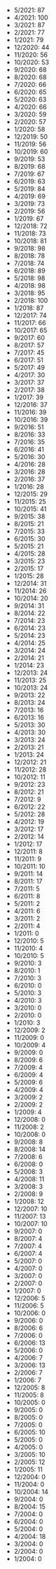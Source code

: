 *  5/2021: 87
*  4/2021: 100
*  3/2021: 87
*  2/2021: 77
*  1/2021: 79
*  12/2020: 44
*  11/2020: 56
*  10/2020: 53
*  9/2020: 68
*  8/2020: 68
*  7/2020: 66
*  6/2020: 65
*  5/2020: 63
*  4/2020: 66
*  3/2020: 59
*  2/2020: 57
*  1/2020: 58
*  12/2019: 50
*  11/2019: 56
*  10/2019: 60
*  9/2019: 53
*  8/2019: 68
*  7/2019: 67
*  6/2019: 63
*  5/2019: 84
*  4/2019: 69
*  3/2019: 73
*  2/2019: 56
*  1/2019: 67
*  12/2018: 72
*  11/2018: 73
*  10/2018: 81
*  9/2018: 98
*  8/2018: 78
*  7/2018: 74
*  6/2018: 89
*  5/2018: 98
*  4/2018: 98
*  3/2018: 95
*  2/2018: 100
*  1/2018: 87
*  12/2017: 74
*  11/2017: 66
*  10/2017: 65
*  9/2017: 60
*  8/2017: 57
*  7/2017: 45
*  6/2017: 51
*  5/2017: 49
*  4/2017: 30
*  3/2017: 37
*  2/2017: 38
*  1/2017: 39
*  12/2016: 37
*  11/2016: 39
*  10/2016: 39
*  9/2016: 51
*  8/2016: 33
*  7/2016: 35
*  6/2016: 41
*  5/2016: 30
*  4/2016: 28
*  3/2016: 28
*  2/2016: 37
*  1/2016: 28
*  12/2015: 29
*  11/2015: 25
*  10/2015: 41
*  9/2015: 38
*  8/2015: 21
*  7/2015: 33
*  6/2015: 30
*  5/2015: 21
*  4/2015: 28
*  3/2015: 23
*  2/2015: 17
*  1/2015: 28
*  12/2014: 31
*  11/2014: 26
*  10/2014: 20
*  9/2014: 31
*  8/2014: 22
*  7/2014: 23
*  6/2014: 23
*  5/2014: 23
*  4/2014: 25
*  3/2014: 24
*  2/2014: 21
*  1/2014: 23
*  12/2013: 24
*  11/2013: 25
*  10/2013: 24
*  9/2013: 22
*  8/2013: 24
*  7/2013: 16
*  6/2013: 16
*  5/2013: 30
*  4/2013: 30
*  3/2013: 24
*  2/2013: 21
*  1/2013: 24
*  12/2012: 21
*  11/2012: 28
*  10/2012: 11
*  9/2012: 23
*  8/2012: 21
*  7/2012: 9
*  6/2012: 22
*  5/2012: 28
*  4/2012: 19
*  3/2012: 17
*  2/2012: 14
*  1/2012: 17
*  12/2011: 8
*  11/2011: 9
*  10/2011: 10
*  9/2011: 14
*  8/2011: 17
*  7/2011: 5
*  6/2011: 8
*  5/2011: 2
*  4/2011: 6
*  3/2011: 2
*  2/2011: 4
*  1/2011: 0
*  12/2010: 5
*  11/2010: 4
*  10/2010: 5
*  9/2010: 3
*  8/2010: 1
*  7/2010: 3
*  6/2010: 0
*  5/2010: 3
*  4/2010: 3
*  3/2010: 0
*  2/2010: 0
*  1/2010: 3
*  12/2009: 2
*  11/2009: 0
*  10/2009: 4
*  9/2009: 0
*  8/2009: 6
*  7/2009: 4
*  6/2009: 4
*  5/2009: 6
*  4/2009: 4
*  3/2009: 2
*  2/2009: 2
*  1/2009: 4
*  12/2008: 0
*  11/2008: 2
*  10/2008: 0
*  9/2008: 8
*  8/2008: 14
*  7/2008: 6
*  6/2008: 0
*  5/2008: 3
*  4/2008: 11
*  3/2008: 3
*  2/2008: 9
*  1/2008: 12
*  12/2007: 10
*  11/2007: 13
*  10/2007: 10
*  9/2007: 0
*  8/2007: 4
*  7/2007: 4
*  6/2007: 4
*  5/2007: 0
*  4/2007: 0
*  3/2007: 0
*  2/2007: 0
*  1/2007: 0
*  12/2006: 5
*  11/2006: 5
*  10/2006: 0
*  9/2006: 0
*  8/2006: 6
*  7/2006: 0
*  6/2006: 13
*  5/2006: 0
*  4/2006: 7
*  3/2006: 13
*  2/2006: 7
*  1/2006: 7
*  12/2005: 8
*  11/2005: 8
*  10/2005: 0
*  9/2005: 0
*  8/2005: 0
*  7/2005: 0
*  6/2005: 10
*  5/2005: 0
*  4/2005: 0
*  3/2005: 10
*  2/2005: 12
*  1/2005: 11
*  12/2004: 0
*  11/2004: 0
*  10/2004: 14
*  9/2004: 0
*  8/2004: 15
*  7/2004: 0
*  6/2004: 0
*  5/2004: 0
*  4/2004: 18
*  3/2004: 0
*  2/2004: 0
*  1/2004: 0